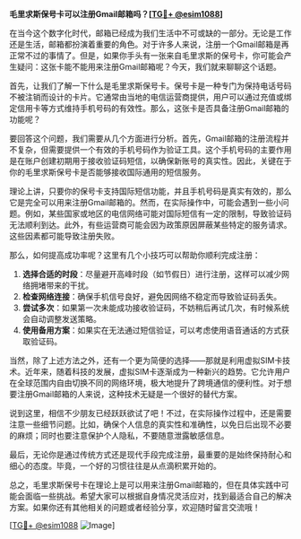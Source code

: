 **毛里求斯保号卡可以注册Gmail邮箱吗？[[TG💪+ @esim1088](https://t.me/s/esim1088)]**

在当今这个数字化时代，邮箱已经成为我们生活中不可或缺的一部分。无论是工作还是生活，邮箱都扮演着重要的角色。对于许多人来说，注册一个Gmail邮箱是再正常不过的事情了。但是，如果你手头有一张来自毛里求斯的保号卡，你可能会产生疑问：这张卡能不能用来注册Gmail邮箱呢？今天，我们就来聊聊这个话题。

首先，让我们了解一下什么是毛里求斯保号卡。保号卡是一种专门为保持电话号码不被注销而设计的卡片。它通常由当地的电信运营商提供，用户可以通过充值或绑定信用卡等方式维持手机号码的有效性。那么，这张卡是否具备注册Gmail邮箱的功能呢？

要回答这个问题，我们需要从几个方面进行分析。首先，Gmail邮箱的注册流程并不复杂，但需要提供一个有效的手机号码作为验证工具。这个手机号码的主要作用是在账户创建初期用于接收验证码短信，以确保新账号的真实性。因此，关键在于你的毛里求斯保号卡是否能够接收国际通用的短信服务。

理论上讲，只要你的保号卡支持国际短信功能，并且手机号码是真实有效的，那么它是完全可以用来注册Gmail邮箱的。然而，在实际操作中，可能会遇到一些小问题。例如，某些国家或地区的电信网络可能对国际短信有一定的限制，导致验证码无法顺利到达。此外，有些运营商可能会因为政策原因屏蔽某些特定的服务请求。这些因素都可能导致注册失败。

那么，如何提高成功率呢？这里有几个小技巧可以帮助你顺利完成注册：

1. **选择合适的时段**：尽量避开高峰时段（如节假日）进行注册，这样可以减少网络拥堵带来的干扰。
2. **检查网络连接**：确保手机信号良好，避免因网络不稳定而导致验证码丢失。
3. **尝试多次**：如果第一次未能成功接收验证码，不妨稍后再试几次，有时候系统会自动调整发送策略。
4. **使用备用方案**：如果实在无法通过短信验证，可以考虑使用语音通话的方式获取验证码。

当然，除了上述方法之外，还有一个更为简便的选择——那就是利用虚拟SIM卡技术。近年来，随着科技的发展，虚拟SIM卡逐渐成为一种新兴的趋势。它允许用户在全球范围内自由切换不同的网络环境，极大地提升了跨境通信的便利性。对于想要注册Gmail邮箱的人来说，这种技术无疑是一个很好的替代方案。

说到这里，相信不少朋友已经跃跃欲试了吧！不过，在实际操作过程中，还是需要注意一些细节问题。比如，确保个人信息的真实性和准确性，以免日后出现不必要的麻烦；同时也要注意保护个人隐私，不要随意泄露敏感信息。

最后，无论你是通过传统方式还是现代手段完成注册，最重要的是始终保持耐心和细心的态度。毕竟，一个好的习惯往往是从点滴积累开始的。

总之，毛里求斯保号卡在理论上是可以用来注册Gmail邮箱的，但在具体实践中可能会面临一些挑战。希望大家可以根据自身情况灵活应对，找到最适合自己的解决方案。如果你还有其他相关的问题或者经验分享，欢迎随时留言交流哦！

[[TG💪+ @esim1088](https://t.me/s/esim1088) ![Image](https://i.postimg.cc/4NQfJmqS/Snipaste-2025-05-13-00-14-12.png)]